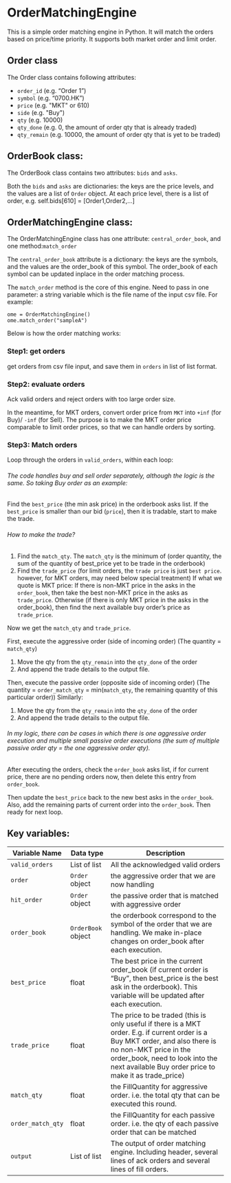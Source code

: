 # OrderMatchingEngine
This is a simple order matching engine in Python. It will match the orders based on price/time priority. It supports both market order and limit order.


<!-- ABOUT THE PROJECT -->
## Order class
The Order class contains following attributes:
* `order_id` (e.g. “Order 1”)
* `symbol` (e.g. “0700.HK”)
* `price` (e.g. "MKT" or 610)
* `side` (e.g. "Buy")
* `qty` (e.g. 10000)
* `qty_done` (e.g. 0, the amount of order qty that is already traded)
* `qty_remain` (e.g. 10000, the amount of order qty that is yet to be traded)

## OrderBook class:
The OrderBook class contains two attributes: `bids` and `asks`.

Both the `bids` and `asks` are dictionaries: the keys are the price levels, and the values are a list of `Order` object.
At each price level, there is a list of order, e.g. self.bids[610] = [Order1,Order2,...]

## OrderMatchingEngine class:
The OrderMatchingEngine class has one attribute: `central_order_book`, and one method:`match_order`

The `central_order_book` attribute is a dictionary: the keys are the symbols, and the values are the order_book of this symbol. The order_book of each symbol can be updated inplace in the order matching process.

The `match_order` method is the core of this engine. Need to pass in one parameter: a string variable which is the file name of the input csv file. For example:
```
ome = OrderMatchingEngine()
ome.match_order("sampleA")
```

Below is how the order matching works:

### Step1: get orders
get orders from csv file input, and save them in `orders` in list of list format.

### Step2: evaluate orders
Ack valid orders and reject orders with too large order size.

In the meantime, for MKT orders, convert order price from `MKT` into `+inf` (for Buy)/ `-inf` (for Sell). The purpose is to make the MKT order price comparable to limit order prices, so that we can handle orders by sorting.

### Step3: Match orders
Loop through the orders in `valid_orders`, within each loop:

###### The code handles buy and sell order separately, although the logic is the same. So taking Buy order as an example:

Find the `best_price` (the min ask price) in the orderbook asks list.
If the `best_price` is smaller than our bid (`price`), then it is tradable, start to make the trade.
###### How to make the trade?
1. Find the `match_qty`. 
The `match_qty` is the minimum of (order quantity, the sum of the quantity of best_price yet to be trade in the orderbook)
2. Find the `trade_price` (for limit orders, the `trade price` is just `best price`. however, for MKT orders, may need below special treatment)
If what we quote is MKT price:
If there is non-MKT price in the asks in the `order_book`, then take the best non-MKT price in the asks as `trade_price`.
Otherwise (if there is only MKT price in the asks in the order_book), then find the next available buy order’s price as `trade_price`.

Now we get the `match_qty` and `trade_price`.

First, execute the aggressive order (side of incoming order)
(The quantity = `match_qty`)
1.	Move the qty from the `qty_remain` into the `qty_done` of the order
2.	And append the trade details to the output file.

Then, execute the passive order (opposite side of incoming order)
(The quantity = `order_match_qty` = min(`match_qty`, the remaining quantity of this particular order))
Similarly:
1.	Move the qty from the `qty_remain` into the `qty_done` of the order
2.	And append the trade details to the output file.

###### In my logic, there can be cases in which there is one aggressive order execution and multiple small passive order executions (the sum of multiple passive order qty = the one aggressive order qty). 

After executing the orders, check the `order_book` asks list, if for current price, there are no pending orders now, then delete this entry from `order_book`.

Then update the `best_price` back to the new best asks in the `order_book`.
Also, add the remaining parts of current order into the `order_book`. 
Then ready for next loop.


## Key variables:

Variable Name | Data type | Description
--- | --- | --- 
`valid_orders` | List of list | All the acknowledged valid orders
`order` | `Order` object | the aggressive order that we are now handling
`hit_order` | `Order` object | 	the passive order that is matched with aggressive order	
`order_book` | `OrderBook` object | the orderbook correspond to the symbol of the order that we are handling. We make in-place changes on order_book after each execution.
`best_price` | float | The best price in the current order_book (if current order is “Buy”, then best_price is the best ask in the orderbook). This variable will be updated after each execution.
`trade_price` | float | The price to be traded (this is only useful if there is a MKT order. E.g. if current order is a Buy MKT order, and also there is no non-MKT price in the order_book, need to look into the next available Buy order price to make it as trade_price)
`match_qty` | float | the FillQuantity for aggressive order. i.e. the total qty that can be executed this round. 
`order_match_qty` | float | the FillQuantity for each passive order. i.e. the qty of each passive order that can be matched
`output` | List of list | The output of order matching engine. Including header, several lines of ack orders and several lines of fill orders.

